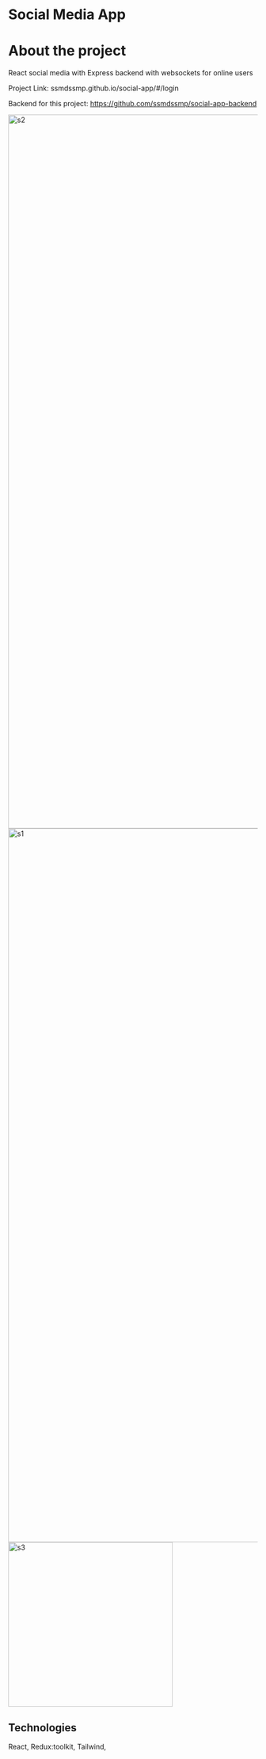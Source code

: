 
# Social Media App

# About the project

 React social media with Express backend with websockets for online users

Project Link: ssmdssmp.github.io/social-app/#/login

Backend for this project: https://github.com/ssmdssmp/social-app-backend


<img width="1440" alt="s2" src="https://github.com/ssmdssmp/social-app/assets/93074427/c7ea7f05-94dc-406d-904a-efa82ef42f73">
<img width="1440" alt="s1" src="https://github.com/ssmdssmp/social-app/assets/93074427/023d380d-ba93-455a-8559-f2165905fa13">
<img width="332" alt="s3" src="https://github.com/ssmdssmp/social-app/assets/93074427/fed29e12-482a-49c7-b8a3-52445eb9c11a">

## Technologies

React, Redux:toolkit, Tailwind, 
